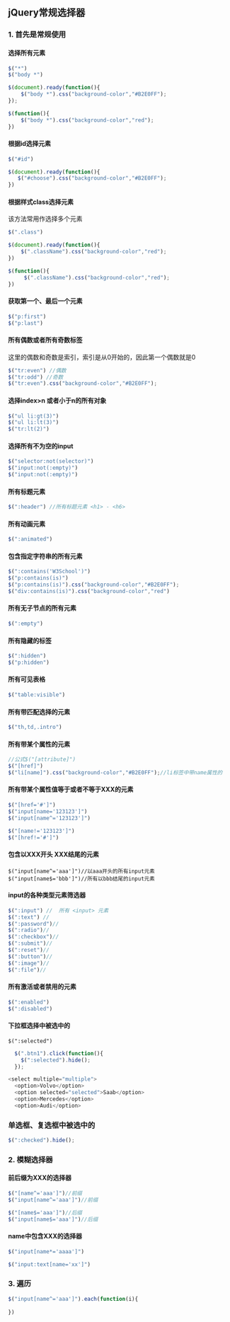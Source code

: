 ## jQuery常规选择器

### 1. 首先是常规使用

#### 选择所有元素
```js
$("*")
$("body *")

$(document).ready(function(){
    $("body *").css("background-color","#B2E0FF");
});

$(function(){
    $("body *").css("background-color","red");
})
```

#### 根据id选择元素
```js
$("#id")

$(document).ready(function(){
   $("#choose").css("background-color","#B2E0FF");
})
```

#### 根据样式class选择元素
该方法常用作选择多个元素
```js
$(".class")

$(document).ready(function(){
    $(".className").css("background-color","red");
})

$(function(){
     $(".className").css("background-color","red");
})
```

#### 获取第一个、最后一个元素
```js
$("p:first")
$("p:last")
```

#### 所有偶数或者所有奇数标签

这里的偶数和奇数是索引，索引是从0开始的，因此第一个偶数就是0
```js
$("tr:even") //偶数
$("tr:odd") //奇数
$("tr:even").css("background-color","#B2E0FF");
```

#### 选择index>n 或者小于n的所有对象
```js
$("ul li:gt(3)")
$("ul li:lt(3)")
$("tr:lt(2)")
```

#### 选择所有不为空的input
```js
$("selector:not(selector)")
$("input:not(:empty)")
$("input:not(:empty)")
```

#### 所有标题元素
```js
$(":header") //所有标题元素 <h1> - <h6>
```

#### 所有动画元素
```js
$(":animated")
```

#### 包含指定字符串的所有元素
```js
$(":contains('W3School')")
$("p:contains(is)")
$("p:contains(is)").css("background-color","#B2E0FF");
$("div:contains(is)").css("background-color","red")
```

#### 所有无子节点的所有元素
```js
$(":empty")
```

#### 所有隐藏的标签
```js
$(":hidden")
$("p:hidden")
```

#### 所有可见表格
```js
$("table:visible")
```

#### 所有带匹配选择的元素
```js
$("th,td,.intro")
```

#### 所有带某个属性的元素
```js
//公式$("[attribute]")
$("[href]")
$("li[name]").css("background-color","#B2E0FF");//li标签中带name属性的
```

#### 所有带某个属性值等于或者不等于XXX的元素
```js
$("[href='#']")
$("input[name='123123']")
$("input[name^='123123']")

$("[name!='123123']")
$("[href!='#']")
```

#### 包含以XXX开头 XXX结尾的元素
```
$("input[name^='aaa']")//以aaa开头的所有input元素
$("input[name$='bbb']")//所有以bbb结尾的input元素
```

#### input的各种类型元素筛选器
```js
$(":input") //	所有 <input> 元素
$(":text") //
$(":password")//
$(":radio")//
$(":checkbox")//
$(":submit")//
$(":reset")//
$(":button")//
$(":image")//
$(":file")//
```

#### 所有激活或者禁用的元素
```js
$(":enabled")
$(":disabled")
```

#### 下拉框选择中被选中的
```
$(":selected")
```

```js
  $(".btn1").click(function(){
    $(":selected").hide();
  });

<select multiple="multiple">
  <option>Volvo</option>
  <option selected="selected">Saab</option>
  <option>Mercedes</option>
  <option>Audi</option>
```
### 单选框、复选框中被选中的
```js
$(":checked").hide();
```

### 2. 模糊选择器

#### 前后缀为XXX的选择器
```js
$("[name^='aaa']")//前缀
$("input[name^='aaa']")//前缀

$("[name$='aaa']")//后缀
$("input[name$='aaa']")//后缀
```

#### name中包含XXX的选择器
```js
$("input[name*='aaaa']")
```
```js
$("input:text[name='xx']") 
```


### 3. 遍历
```js
$("input[name^='aaa']").each(function(i){
    
})
```